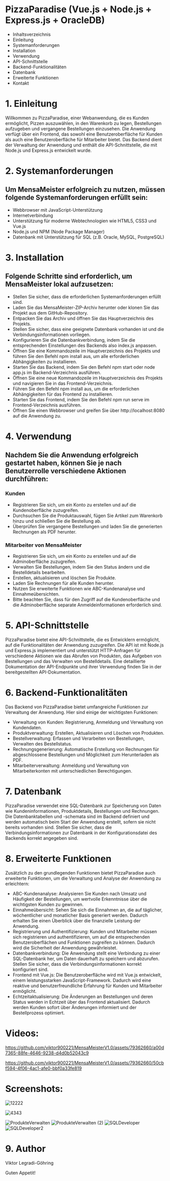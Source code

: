 # PizzaParadise (Vue.js + Node.js + Express.js + OracleDB)

- Inhaltsverzeichnis
- Einleitung
- Systemanforderungen
- Installation
- Verwendung
- API-Schnittstelle
- Backend-Funktionalitäten
- Datenbank
- Erweiterte Funktionen
- Kontakt

# 1. Einleitung
Willkommen zu PizzaParadise, einer Webanwendung, die es Kunden ermöglicht, Pizzen auszuwählen, in den Warenkorb zu legen, Bestellungen aufzugeben und vergangene Bestellungen einzusehen. Die Anwendung verfügt über ein Frontend, das sowohl eine Benutzeroberfläche für Kunden als auch eine Benutzeroberfläche für Mitarbeiter bietet. Das Backend dient der Verwaltung der Anwendung und enthält die API-Schnittstelle, die mit Node.js und Express.js entwickelt wurde.

# 2. Systemanforderungen
## Um MensaMeister erfolgreich zu nutzen, müssen folgende Systemanforderungen erfüllt sein:

- Webbrowser mit JavaScript-Unterstützung
- Internetverbindung
- Unterstützung für moderne Webtechnologien wie HTML5, CSS3 und Vue.js
- Node.js und NPM (Node Package Manager)
- Datenbank mit Unterstützung für SQL (z.B. Oracle, MySQL, PostgreSQL)

# 3. Installation
## Folgende Schritte sind erforderlich, um MensaMeister lokal aufzusetzen:

- Stellen Sie sicher, dass die erforderlichen Systemanforderungen erfüllt sind.
- Laden Sie das MensaMeister-ZIP-Archiv herunter oder klonen Sie das Projekt aus dem GitHub-Repository.
- Entpacken Sie das Archiv und öffnen Sie das Hauptverzeichnis des Projekts.
- Stellen Sie sicher, dass eine geeignete Datenbank vorhanden ist und die Verbindungsinformationen vorliegen.
- Konfigurieren Sie die Datenbankverbindung, indem Sie die entsprechenden Einstellungen des Backends also index.js anpassen.
- Öffnen Sie eine Kommandozeile im Hauptverzeichnis des Projekts und führen Sie den Befehl npm install aus, um alle erforderlichen Abhängigkeiten zu installieren.
- Starten Sie das Backend, indem Sie den Befehl npm start oder node app.js im Backend-Verzeichnis ausführen.
- Öffnen Sie eine neue Kommandozeile im Hauptverzeichnis des Projekts und navigieren Sie in das Frontend-Verzeichnis.
- Führen Sie den Befehl npm install aus, um die erforderlichen Abhängigkeiten für das Frontend zu installieren.
- Starten Sie das Frontend, indem Sie den Befehl npm run serve im Frontend-Verzeichnis ausführen.
- Öffnen Sie einen Webbrowser und greifen Sie über http://localhost:8080 auf die Anwendung zu.

# 4. Verwendung

## Nachdem Sie die Anwendung erfolgreich gestartet haben, können Sie je nach Benutzerrolle verschiedene Aktionen durchführen:

### Kunden

- Registrieren Sie sich, um ein Konto zu erstellen und auf die Kundenoberfläche zuzugreifen.
- Durchsuchen Sie die Produktauswahl, fügen Sie Artikel zum Warenkorb hinzu und schließen Sie die Bestellung ab.
- Überprüfen Sie vergangene Bestellungen und laden Sie die generierten Rechnungen als PDF herunter.

### Mitarbeiter von MensaMeister

- Registrieren Sie sich, um ein Konto zu erstellen und auf die Adminoberfläche zuzugreifen.
- Verwalten Sie Bestellungen, indem Sie den Status ändern und die Bestelldetails bearbeiten.
- Erstellen, aktualisieren und löschen Sie Produkte.
- Laden Sie Rechnungen für alle Kunden herunter.
- Nutzen Sie erweiterte Funktionen wie ABC-Kundenanalyse und Einnahmeübersichten.
- Bitte beachten Sie, dass für den Zugriff auf die Kundenoberfläche und die Adminoberfläche separate Anmeldeinformationen erforderlich sind.

# 5. API-Schnittstelle
PizzaParadise bietet eine API-Schnittstelle, die es Entwicklern ermöglicht, auf die Funktionalitäten der Anwendung zuzugreifen. Die API ist mit Node.js und Express.js implementiert und unterstützt HTTP-Anfragen für verschiedene Aktionen wie das Abrufen von Produkten, das Aufgeben von Bestellungen und das Verwalten von Bestelldetails. Eine detaillierte Dokumentation der API-Endpunkte und ihrer Verwendung finden Sie in der bereitgestellten API-Dokumentation.

# 6. Backend-Funktionalitäten
Das Backend von PizzaParadise bietet umfangreiche Funktionen zur Verwaltung der Anwendung. Hier sind einige der wichtigsten Funktionen:

- Verwaltung von Kunden: Registrierung, Anmeldung und Verwaltung von Kundendaten.
- Produktverwaltung: Erstellen, Aktualisieren und Löschen von Produkten.
- Bestellverwaltung: Erfassen und Verarbeiten von Bestellungen, Verwalten des Bestellstatus.
- Rechnungsgenerierung: Automatische Erstellung von Rechnungen für abgeschlossene Bestellungen und Möglichkeit zum Herunterladen als PDF.
- Mitarbeiterverwaltung: Anmeldung und Verwaltung von Mitarbeiterkonten mit unterschiedlichen Berechtigungen.

# 7. Datenbank
PizzaParadise verwendet eine SQL-Datenbank zur Speicherung von Daten wie Kundeninformationen, Produktdetails, Bestellungen und Rechnungen. Die Datenbanktabellen und -schemata sind im Backend definiert und werden automatisch beim Start der Anwendung erstellt, sofern sie nicht bereits vorhanden sind. Stellen Sie sicher, dass die Verbindungsinformationen zur Datenbank in der Konfigurationsdatei des Backends korrekt angegeben sind.

# 8. Erweiterte Funktionen
Zusätzlich zu den grundlegenden Funktionen bietet PizzaParadise auch erweiterte Funktionen, um die Verwaltung und Analyse der Anwendung zu erleichtern:

- ABC-Kundenanalyse: Analysieren Sie Kunden nach Umsatz und Häufigkeit der Bestellungen, um wertvolle Erkenntnisse über die wichtigsten Kunden zu gewinnen.
- Einnahmeübersicht: Sehen Sie sich die Einnahmen an, die auf täglicher, wöchentlicher und monatlicher Basis generiert werden. Dadurch erhalten Sie einen Überblick über die finanzielle Leistung der Anwendung.
- Registrierung und Authentifizierung: Kunden und Mitarbeiter müssen sich registrieren und authentifizieren, um auf die entsprechenden Benutzeroberflächen und Funktionen zugreifen zu können. Dadurch wird die Sicherheit der Anwendung gewährleistet.
- Datenbankverbindung: Die Anwendung stellt eine Verbindung zu einer SQL-Datenbank her, um Daten dauerhaft zu speichern und abzurufen. Stellen Sie sicher, dass die Verbindungsinformationen korrekt konfiguriert sind.
- Frontend mit Vue.js: Die Benutzeroberfläche wird mit Vue.js entwickelt, einem leistungsstarken JavaScript-Framework. Dadurch wird eine reaktive und benutzerfreundliche Erfahrung für Kunden und Mitarbeiter ermöglicht.
- Echtzeitaktualisierung: Die Änderungen an Bestellungen und deren Status werden in Echtzeit über das Frontend aktualisiert. Dadurch werden Kunden sofort über Änderungen informiert und der Bestellprozess optimiert.

# Videos:


https://github.com/viktor900221/MensaMeisterV1.0/assets/79362660/a00d7365-88fe-4646-9238-d4d0b52043c9




https://github.com/viktor900221/MensaMeisterV1.0/assets/79362660/50cbf594-4f06-4ac1-afe0-bbf0a33fe819



# Screenshots:

![12222](https://github.com/viktor900221/PizzaParadiseV1.0/assets/79362660/13506734-45d6-4a54-bcbc-94d787b4478b)

![4343](https://github.com/viktor900221/PizzaParadiseV1.0/assets/79362660/2468fa13-c321-4e2d-9fef-3fec911e6122)

![ProdukteVerwalten](https://github.com/viktor900221/PizzaParadiseV1.0/assets/79362660/5bef9cc4-d8d2-4ade-88bf-80f891ab32d2)
![ProdukteVerwalten (2)](https://github.com/viktor900221/PizzaParadiseV1.0/assets/79362660/ef238204-45ec-4f7f-8396-774c6a0f0e03)
![SQLDeveloper](https://github.com/viktor900221/PizzaParadise_v1.0/assets/79362660/1a4562a0-b5d5-4858-91ee-50e1ee1b654a)
![SQLDeveloper2](https://github.com/viktor900221/PizzaParadise_v1.0/assets/79362660/22b21f66-7ba7-453d-bd06-40efd99d4bba)


# 9. Author 
Viktor Legradi-Göhring

Guten Appetit!
